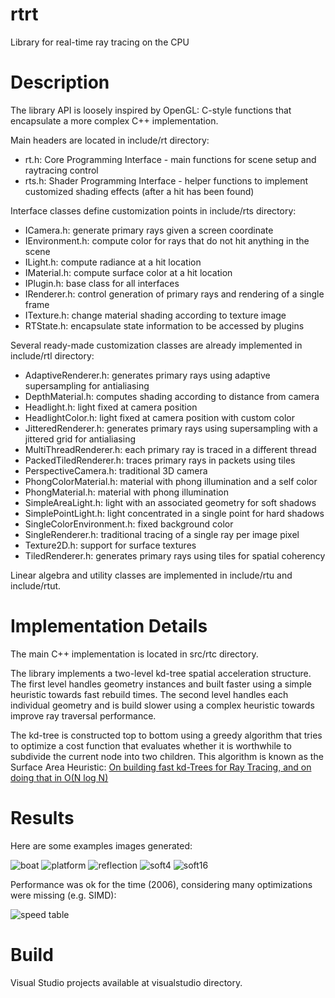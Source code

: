 # rtrt
Library for real-time ray tracing on the CPU

# Description
The library API is loosely inspired by OpenGL: C-style functions that encapsulate a more complex C++ implementation.

Main headers are located in include/rt directory:
* rt.h: Core Programming Interface - main functions for scene setup and raytracing control
* rts.h: Shader Programming Interface - helper functions to implement customized shading effects (after a hit has been found)

Interface classes define customization points in include/rts directory:
* ICamera.h: generate primary rays given a screen coordinate
* IEnvironment.h: compute color for rays that do not hit anything in the scene
* ILight.h: compute radiance at a hit location
* IMaterial.h: compute surface color at a hit location
* IPlugin.h: base class for all interfaces
* IRenderer.h: control generation of primary rays and rendering of a single frame
* ITexture.h: change material shading according to texture image
* RTState.h: encapsulate state information to be accessed by plugins

Several ready-made customization classes are already implemented in include/rtl directory:
* AdaptiveRenderer.h: generates primary rays using adaptive supersampling for antialiasing 
* DepthMaterial.h: computes shading according to distance from camera
* Headlight.h: light fixed at camera position
* HeadlightColor.h: light fixed at camera position with custom color
* JitteredRenderer.h: generates primary rays using supersampling with a jittered grid for antialiasing
* MultiThreadRenderer.h: each primary ray is traced in a different thread
* PackedTiledRenderer.h: traces primary rays in packets using tiles
* PerspectiveCamera.h: traditional 3D camera
* PhongColorMaterial.h: material with phong illumination and a self color
* PhongMaterial.h: material with phong illumination
* SimpleAreaLight.h: light with an associated geometry for soft shadows
* SimplePointLight.h: light concentrated in a single point for hard shadows
* SingleColorEnvironment.h: fixed background color
* SingleRenderer.h: traditional tracing of a single ray per image pixel
* Texture2D.h: support for surface textures
* TiledRenderer.h: generates primary rays using tiles for spatial coherency

Linear algebra and utility classes are implemented in include/rtu and include/rtut.

# Implementation Details
The main C++ implementation is located in src/rtc directory.

The library implements a two-level kd-tree spatial acceleration structure. The first level handles geometry instances and built faster using a simple heuristic towards fast rebuild times. The second level handles each individual geometry and is build slower using a complex heuristic towards improve ray traversal performance.

The kd-tree is constructed top to bottom using a greedy algorithm that tries to optimize a cost function that evaluates whether it is worthwhile to subdivide the current node into two children. This algorithm is known as the Surface Area Heuristic: [On building fast kd-Trees for Ray Tracing, and on doing that in O(N log N)](http://www.irisa.fr/prive/kadi/Sujets_CTR/kadi/Kadi_sujet2_article_Kdtree.pdf)

# Results

Here are some examples images generated:

![boat](https://github.com/potato3d/rtrt/imgs/boat.png "Boat with shadows")
![platform](https://github.com/potato3d/rtrt/imgs/oil_platform.png "Oil platform with textures and shadows")
![reflection](https://github.com/potato3d/rtrt/imgs/reflection.png "Sphere with reflection")
![soft4](https://github.com/potato3d/rtrt/imgs/soft_shadow_4_samples.png "Soft shadows with 4 samples per pixel (jittered)")
![soft16](https://github.com/potato3d/rtrt/imgs/soft_shadow_16_samples.png "Soft shadows with 16 samples per pixel (jittered)")

Performance was ok for the time (2006), considering many optimizations were missing (e.g. SIMD):

![speed table](https://github.com/potato3d/rtrt/imgs/speed.png "Performance results")

# Build
Visual Studio projects available at visualstudio directory.